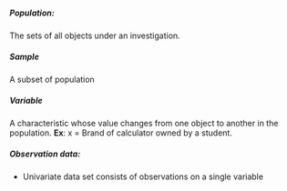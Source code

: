 ##### Population:
The sets of all objects under an investigation.

##### Sample
A subset of population

##### Variable
A characteristic whose value changes from one object to another in the population.
**Ex**: x = Brand of calculator owned by a student.

##### Observation data:
- Univariate data set consists of observations on a single variable